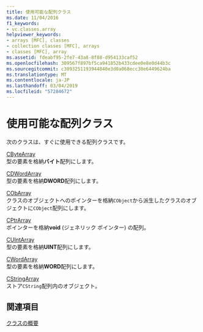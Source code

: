 ```yaml
---
title: 使用可能な配列クラス
ms.date: 11/04/2016
f1_keywords:
- vc.classes.array
helpviewer_keywords:
- arrays [MFC], classes
- collection classes [MFC], arrays
- classes [MFC], array
ms.assetid: fdeabf95-2fe7-43a8-8f88-d954133caf52
ms.openlocfilehash: 309567f897bf5ca941852b433cdee0e8e0d44b3c
ms.sourcegitcommit: c3093251193944840e3d0a068ecc30e6449624ba
ms.translationtype: MT
ms.contentlocale: ja-JP
ms.lasthandoff: 03/04/2019
ms.locfileid: "57284672"
---
```

# <a name="ready-to-use-array-classes"></a>使用可能な配列クラス

次のクラスは、すぐに使用できる配列クラスです。

[CByteArray](../mfc/reference/cbytearray-class.md)<br/>
型の要素を格納**バイト**配列にします。

[CDWordArray](../mfc/reference/cdwordarray-class.md)<br/>
型の要素を格納**DWORD**配列にします。

[CObArray](../mfc/reference/cobarray-class.md)<br/>
クラスのオブジェクトへのポインターを格納`CObject`から派生したクラスのオブジェクトに`CObject`配列にします。

[CPtrArray](../mfc/reference/cptrarray-class.md)<br/>
ポインターを格納**void** (ジェネリック ポインター) の配列。

[CUIntArray](../mfc/reference/cuintarray-class.md)<br/>
型の要素を格納**UINT**配列にします。

[CWordArray](../mfc/reference/cwordarray-class.md)<br/>
型の要素を格納**WORD**配列にします。

[CStringArray](../mfc/reference/cstringarray-class.md)<br/>
ストア`CString`配列内のオブジェクト。

## <a name="see-also"></a>関連項目

[クラスの概要](../mfc/class-library-overview.md)

